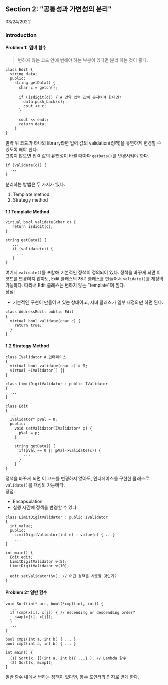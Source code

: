 ## Section 2: "공통성과 가변성의 분리"
03/24/2022

### Introduction

#### Problem 1: 멤버 함수

> 변하지 않는 코드 안에 변해야 하는 부분이 있다면 분리 하는 것이 좋다.

```
class Edit {
  string data;
  public:
    string getData() {
      char c = getch();
      
      if (isdigit(c)) { # 만약 입력 값이 문자여야 한다면?
        data.push_back(c);
        cout << c;
      }
      
      cout << endl;
      return data;
    }
}
```

만약 위 코드가 하나의 library라면 입력 값의 validation(정책)을 유연하게 변경할 수 있도록 해야 한다.<br/>
그렇지 않으면 입력 값의 유연성이 바뀔 때마다 `getData()`를 변경시켜야 한다. 
```
if (validate(c)) {
  ...
}
```

분리하는 방법은 두 가지가 있다.
1. Template method
2. Strategy method

#### 1.1 Template Method

```
virtual bool validate(char c) {
   return isdigit(c);
}

string getData() {
   ...
   if (validate(c)) {
     ...
   }
}
```
여기서 `validate()`를 포함해 기본적인 정책이 정의되어 있다. 정책을 바꾸게 되면 이 코드를 변경하지 않아도, Edit 클래스의 자녀 클래스를 만들어서 `validate()`를 재정의 가능하다. 따라서 Edit 클래스는 변하지 않는 "template"이 된다.<br/>
장점:
- 기본적인 구현이 만들어져 있는 상태이고, 자녀 클래스가 일부 재정의만 하면 된다.

```
class AddressEdit: public Edit
{
  virtual bool validate(char c) {
    return true;
  }
}
```

#### 1.2 Strategy Method

```
class IValidator # 인터페이스
{
  virtual bool validate(char c) = 0;
  virtual ~IValidator() {}
}

class LimitDigitValidator : public IValidator
{
  ...
}

class Edit
{
  ...
  IValidator* pVal = 0;
  public:
    void setValidator(IValidator* p) { 
      pVal = p;
    }
  
    string getData() {
      if(pVal == 0 || pVal->validate(c)) {
        ...
      }
    }
}
```
정책을 바꾸게 되면 이 코드를 변경하지 않아도, 인터페이스를 구현한 클래스로 `validate()`를 재정의 가능하다.<br/>
장점:
- Encapsulation
- 실행 시간에 정책을 변경할 수 있다.
```
class LimitDigitValidator : public IValidator
{
  int value;
  public:
    LimitDigitValidator(int n) : value(n) { ...}
    ...
}

int main() {
  Edit edit;
  LimitDigitValidator v(5);
  LimitDigitValidator v(10);
  
  edit.setValidator(&v); // 어떤 정책을 사용할 것인가?
}
```

#### Problem 2: 일반 함수

```
void Sort(int* arr, bool(*cmp)(int, int)) {
  ...
  if (cmp(x[i], x[j]) { // Ascending or descending order?
    swap(x[i], x[j]);
  }
  ...
}

bool cmp1(int a, int b) { ... }
bool cmp2(int a, int b) { ... }

int main() {
  (1) Sort(x, [](int a, int b){ ...} ); // Lambda 함수
  (2) Sort(x, &cmp1);
}
```

일반 함수 내에서 변하는 정책이 있다면, 함수 포인터의 인자로 받게 한다.
